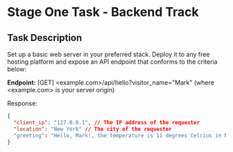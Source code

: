 # Stage One Task - Backend Track
## Task Description
Set up a basic web server in your preferred stack. Deploy it to any free hosting platform and expose an API endpoint that conforms to the criteria below:

**Endpoint:** [GET] <example.com>/api/hello?visitor_name="Mark" (where <example.com> is your server origin)

Response:
```json
{
  "client_ip": "127.0.0.1", // The IP address of the requester
  "location": "New York" // The city of the requester
  "greeting": "Hello, Mark!, the temperature is 11 degrees Celcius in New York"
}
```